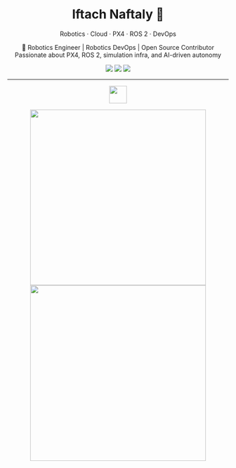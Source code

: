 
<h1 align="center">Iftach Naftaly 🤖</h1>
<p align="center">
  Robotics · Cloud · PX4 · ROS 2 · DevOps
</p>

<p align="center">
  🚀 Robotics Engineer | Robotics DevOps | Open Source Contributor <br>
  Passionate about PX4, ROS 2, simulation infra, and AI-driven autonomy
</p>

<p align="center">
  <a href="mailto:iftahnaf@proton.me"><img src="https://img.shields.io/badge/Email-ProtonMail-8B89CC?style=for-the-badge&logo=protonmail&logoColor=white"/></a>
  <a href="https://www.linkedin.com/in/iftach-naftaly-159075146/"><img src="https://img.shields.io/badge/LinkedIn-iftachnaftaly-0A66C2?style=for-the-badge&logo=linkedin&logoColor=white"/></a>
  <a href="https://github.com/iftahnaf"><img src="https://img.shields.io/badge/GitHub-iftahnaf-181717?style=for-the-badge&logo=github&logoColor=white"/></a>
</p>

---

<p align="center">
  <img src="https://skillicons.dev/icons?i=python,cpp,c,ros,matlab,docker,vscode" height="40"/>
</p>

<p align="center">
  <img src="https://github-readme-stats.vercel.app/api?username=iftahnaf&show_icons=true&theme=onedark" width="400"/>
  <img src="https://github-profile-summary-cards.vercel.app/api/cards/profile-details?username=iftahnaf&theme=onedark" width="400"/>
</p>
